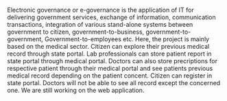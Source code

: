 Electronic governance or e-governance is the application of IT for delivering government services, exchange of information, communication transactions, integration of various stand-alone systems between government to citizen, government-to-business, government-to-government, Government-to-employees etc. Here, the project is mainly based on the medical sector. Citizen can explore their previous medical record through state portal. Lab professionals can store patient report in state portal through medical portal. Doctors can also store precriptions for respective patient through their medical portal and see patients previous medical record depending on the patient concent. Citizen can register in state portal. Doctors will not be able to see all record except the concerned one. We are still working on the web application.
